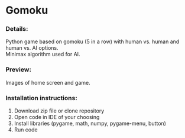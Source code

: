 # Gomoku 
### Details:
Python game based on gomoku (5 in a row) with human vs. human and human vs. AI options.  
Minimax algorithm used for AI.

### Preview:
Images of home screen and game.

### Installation instructions:
1. Download zip file or clone repository
2. Open code in IDE of your choosing
3. Install libraries (pygame, math, numpy, pygame-menu, button)
4. Run code
